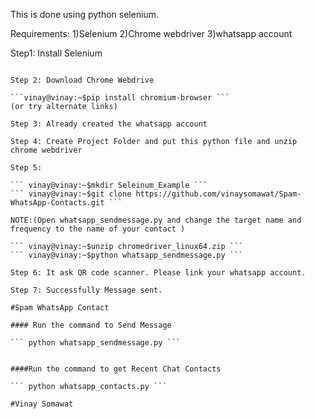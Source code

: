 This is done using python selenium.

Requirements:
1)Selenium
2)Chrome webdriver
3)whatsapp account

Step1: Install Selenium

```vinay@vinay:~$pip install selenium

Step 2: Download Chrome Webdrive

```vinay@vinay:~$pip install chromium-browser ```
(or try alternate links)

Step 3: Already created the whatsapp account

Step 4: Create Project Folder and put this python file and unzip chrome webdriver

Step 5:

``` vinay@vinay:~$mkdir Seleinum_Example ```
``` vinay@vinay:~$git clone https://github.com/vinaysomawat/Spam-WhatsApp-Contacts.git ```

NOTE:(Open whatsapp_sendmessage.py and change the target name and frequency to the name of your contact )

``` vinay@vinay:~$unzip chromedriver_linux64.zip ```
``` vinay@vinay:~$python whatsapp_sendmessage.py ```

Step 6: It ask QR code scanner. Please link your whatsapp account.

Step 7: Successfully Message sent.

#Spam WhatsApp Contact

#### Run the command to Send Message

``` python whatsapp_sendmessage.py ```


####Run the command to get Recent Chat Contacts

``` python whatsapp_contacts.py ```

#Vinay Somawat
